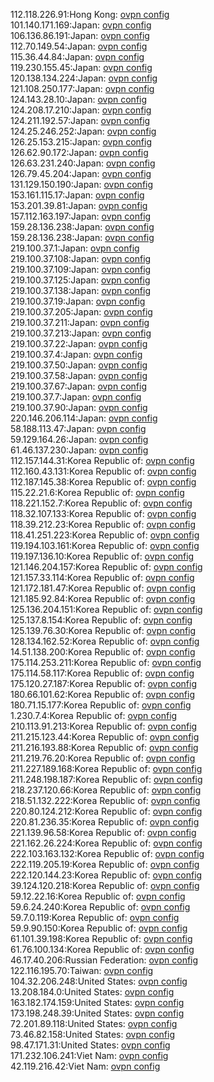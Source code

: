 112.118.226.91:Hong Kong: [ovpn config](vpn/112_118_226_91.ovpn)  
101.140.171.169:Japan: [ovpn config](vpn/101_140_171_169.ovpn)  
106.136.86.191:Japan: [ovpn config](vpn/106_136_86_191.ovpn)  
112.70.149.54:Japan: [ovpn config](vpn/112_70_149_54.ovpn)  
115.36.44.84:Japan: [ovpn config](vpn/115_36_44_84.ovpn)  
119.230.155.45:Japan: [ovpn config](vpn/119_230_155_45.ovpn)  
120.138.134.224:Japan: [ovpn config](vpn/120_138_134_224.ovpn)  
121.108.250.177:Japan: [ovpn config](vpn/121_108_250_177.ovpn)  
124.143.28.10:Japan: [ovpn config](vpn/124_143_28_10.ovpn)  
124.208.17.210:Japan: [ovpn config](vpn/124_208_17_210.ovpn)  
124.211.192.57:Japan: [ovpn config](vpn/124_211_192_57.ovpn)  
124.25.246.252:Japan: [ovpn config](vpn/124_25_246_252.ovpn)  
126.25.153.215:Japan: [ovpn config](vpn/126_25_153_215.ovpn)  
126.62.90.172:Japan: [ovpn config](vpn/126_62_90_172.ovpn)  
126.63.231.240:Japan: [ovpn config](vpn/126_63_231_240.ovpn)  
126.79.45.204:Japan: [ovpn config](vpn/126_79_45_204.ovpn)  
131.129.150.190:Japan: [ovpn config](vpn/131_129_150_190.ovpn)  
153.161.115.17:Japan: [ovpn config](vpn/153_161_115_17.ovpn)  
153.201.39.81:Japan: [ovpn config](vpn/153_201_39_81.ovpn)  
157.112.163.197:Japan: [ovpn config](vpn/157_112_163_197.ovpn)  
159.28.136.238:Japan: [ovpn config](vpn/159_28_136_238.ovpn)  
159.28.136.238:Japan: [ovpn config](vpn/159_28_136_238.ovpn)  
219.100.37.1:Japan: [ovpn config](vpn/219_100_37_1.ovpn)  
219.100.37.108:Japan: [ovpn config](vpn/219_100_37_108.ovpn)  
219.100.37.109:Japan: [ovpn config](vpn/219_100_37_109.ovpn)  
219.100.37.125:Japan: [ovpn config](vpn/219_100_37_125.ovpn)  
219.100.37.138:Japan: [ovpn config](vpn/219_100_37_138.ovpn)  
219.100.37.19:Japan: [ovpn config](vpn/219_100_37_19.ovpn)  
219.100.37.205:Japan: [ovpn config](vpn/219_100_37_205.ovpn)  
219.100.37.211:Japan: [ovpn config](vpn/219_100_37_211.ovpn)  
219.100.37.213:Japan: [ovpn config](vpn/219_100_37_213.ovpn)  
219.100.37.22:Japan: [ovpn config](vpn/219_100_37_22.ovpn)  
219.100.37.4:Japan: [ovpn config](vpn/219_100_37_4.ovpn)  
219.100.37.50:Japan: [ovpn config](vpn/219_100_37_50.ovpn)  
219.100.37.58:Japan: [ovpn config](vpn/219_100_37_58.ovpn)  
219.100.37.67:Japan: [ovpn config](vpn/219_100_37_67.ovpn)  
219.100.37.7:Japan: [ovpn config](vpn/219_100_37_7.ovpn)  
219.100.37.90:Japan: [ovpn config](vpn/219_100_37_90.ovpn)  
220.146.206.114:Japan: [ovpn config](vpn/220_146_206_114.ovpn)  
58.188.113.47:Japan: [ovpn config](vpn/58_188_113_47.ovpn)  
59.129.164.26:Japan: [ovpn config](vpn/59_129_164_26.ovpn)  
61.46.137.230:Japan: [ovpn config](vpn/61_46_137_230.ovpn)  
112.157.144.31:Korea Republic of: [ovpn config](vpn/112_157_144_31.ovpn)  
112.160.43.131:Korea Republic of: [ovpn config](vpn/112_160_43_131.ovpn)  
112.187.145.38:Korea Republic of: [ovpn config](vpn/112_187_145_38.ovpn)  
115.22.21.6:Korea Republic of: [ovpn config](vpn/115_22_21_6.ovpn)  
118.221.152.7:Korea Republic of: [ovpn config](vpn/118_221_152_7.ovpn)  
118.32.107.133:Korea Republic of: [ovpn config](vpn/118_32_107_133.ovpn)  
118.39.212.23:Korea Republic of: [ovpn config](vpn/118_39_212_23.ovpn)  
118.41.251.223:Korea Republic of: [ovpn config](vpn/118_41_251_223.ovpn)  
119.194.103.161:Korea Republic of: [ovpn config](vpn/119_194_103_161.ovpn)  
119.197.136.10:Korea Republic of: [ovpn config](vpn/119_197_136_10.ovpn)  
121.146.204.157:Korea Republic of: [ovpn config](vpn/121_146_204_157.ovpn)  
121.157.33.114:Korea Republic of: [ovpn config](vpn/121_157_33_114.ovpn)  
121.172.181.47:Korea Republic of: [ovpn config](vpn/121_172_181_47.ovpn)  
121.185.92.84:Korea Republic of: [ovpn config](vpn/121_185_92_84.ovpn)  
125.136.204.151:Korea Republic of: [ovpn config](vpn/125_136_204_151.ovpn)  
125.137.8.154:Korea Republic of: [ovpn config](vpn/125_137_8_154.ovpn)  
125.139.76.30:Korea Republic of: [ovpn config](vpn/125_139_76_30.ovpn)  
128.134.162.52:Korea Republic of: [ovpn config](vpn/128_134_162_52.ovpn)  
14.51.138.200:Korea Republic of: [ovpn config](vpn/14_51_138_200.ovpn)  
175.114.253.211:Korea Republic of: [ovpn config](vpn/175_114_253_211.ovpn)  
175.114.58.117:Korea Republic of: [ovpn config](vpn/175_114_58_117.ovpn)  
175.120.27.187:Korea Republic of: [ovpn config](vpn/175_120_27_187.ovpn)  
180.66.101.62:Korea Republic of: [ovpn config](vpn/180_66_101_62.ovpn)  
180.71.15.177:Korea Republic of: [ovpn config](vpn/180_71_15_177.ovpn)  
1.230.7.4:Korea Republic of: [ovpn config](vpn/1_230_7_4.ovpn)  
210.113.91.213:Korea Republic of: [ovpn config](vpn/210_113_91_213.ovpn)  
211.215.123.44:Korea Republic of: [ovpn config](vpn/211_215_123_44.ovpn)  
211.216.193.88:Korea Republic of: [ovpn config](vpn/211_216_193_88.ovpn)  
211.219.76.20:Korea Republic of: [ovpn config](vpn/211_219_76_20.ovpn)  
211.227.189.168:Korea Republic of: [ovpn config](vpn/211_227_189_168.ovpn)  
211.248.198.187:Korea Republic of: [ovpn config](vpn/211_248_198_187.ovpn)  
218.237.120.66:Korea Republic of: [ovpn config](vpn/218_237_120_66.ovpn)  
218.51.132.222:Korea Republic of: [ovpn config](vpn/218_51_132_222.ovpn)  
220.80.124.212:Korea Republic of: [ovpn config](vpn/220_80_124_212.ovpn)  
220.81.236.35:Korea Republic of: [ovpn config](vpn/220_81_236_35.ovpn)  
221.139.96.58:Korea Republic of: [ovpn config](vpn/221_139_96_58.ovpn)  
221.162.26.224:Korea Republic of: [ovpn config](vpn/221_162_26_224.ovpn)  
222.103.163.132:Korea Republic of: [ovpn config](vpn/222_103_163_132.ovpn)  
222.119.205.19:Korea Republic of: [ovpn config](vpn/222_119_205_19.ovpn)  
222.120.144.23:Korea Republic of: [ovpn config](vpn/222_120_144_23.ovpn)  
39.124.120.218:Korea Republic of: [ovpn config](vpn/39_124_120_218.ovpn)  
59.12.22.16:Korea Republic of: [ovpn config](vpn/59_12_22_16.ovpn)  
59.6.24.240:Korea Republic of: [ovpn config](vpn/59_6_24_240.ovpn)  
59.7.0.119:Korea Republic of: [ovpn config](vpn/59_7_0_119.ovpn)  
59.9.90.150:Korea Republic of: [ovpn config](vpn/59_9_90_150.ovpn)  
61.101.39.198:Korea Republic of: [ovpn config](vpn/61_101_39_198.ovpn)  
61.76.100.134:Korea Republic of: [ovpn config](vpn/61_76_100_134.ovpn)  
46.17.40.206:Russian Federation: [ovpn config](vpn/46_17_40_206.ovpn)  
122.116.195.70:Taiwan: [ovpn config](vpn/122_116_195_70.ovpn)  
104.32.206.248:United States: [ovpn config](vpn/104_32_206_248.ovpn)  
13.208.184.0:United States: [ovpn config](vpn/13_208_184_0.ovpn)  
163.182.174.159:United States: [ovpn config](vpn/163_182_174_159.ovpn)  
173.198.248.39:United States: [ovpn config](vpn/173_198_248_39.ovpn)  
72.201.89.118:United States: [ovpn config](vpn/72_201_89_118.ovpn)  
73.46.82.158:United States: [ovpn config](vpn/73_46_82_158.ovpn)  
98.47.171.31:United States: [ovpn config](vpn/98_47_171_31.ovpn)  
171.232.106.241:Viet Nam: [ovpn config](vpn/171_232_106_241.ovpn)  
42.119.216.42:Viet Nam: [ovpn config](vpn/42_119_216_42.ovpn)  
